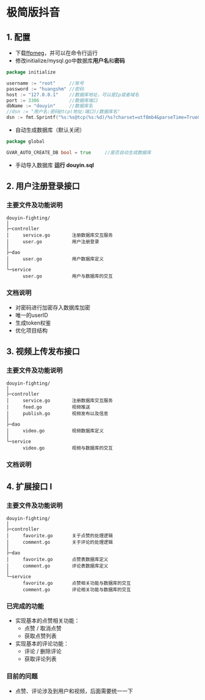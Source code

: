 # 极简版抖音
## 1. 配置
- 下载[ffpmeg](https://ffmpeg.org/)，并可以在命令行运行
- 修改initialize/mysql.go中数据库**用户名**和**密码**
```go
package initialize

username := "root"     //账号
password := "huangshm" //密码
host := "127.0.0.1"    //数据库地址，可以是Ip或者域名
port := 3306           //数据库端口
dbName := "douyin"     //数据库名
//dsn := "用户名:密码@tcp(地址:端口)/数据库名"
dsn := fmt.Sprintf("%s:%s@tcp(%s:%d)/%s?charset=utf8mb4&parseTime=True&loc=Local", username, password, host, port, dbName)
```
- 自动生成数据库（默认关闭）
```go
package global

GVAR_AUTO_CREATE_DB bool = true     //是否自动生成数据库
```
- 手动导入数据库 **运行 douyin.sql**
## 2. 用户注册登录接口

### 主要文件及功能说明
```
douyin-fighting/
│
├─controller
│     service.go        注册数据库交互服务
│     user.go           用户注册登录
│
├─dao
│     user.go           用户数据库定义
│
└─service
      user.go           用户与数据库的交互
```
### 文档说明
- 对密码进行加密存入数据库加密
- 唯一的userID
- 生成token权鉴
- 优化项目结构

## 3. 视频上传发布接口

### 主要文件及功能说明
```
douyin-fighting/
│
├─controller
│     service.go        注册数据库交互服务
│     feed.go           视频推送
│     publish.go        视频发布以及信息
│
├─dao
│     video.go          视频数据库定义
│
└─service
      video.go          视频与数据库的交互
```
### 文档说明

## 4. 扩展接口 I

### 主要文件及功能说明

``` 
douyin-fighting/
│
├─controller
│     favorite.go		关于点赞的处理逻辑
│     comment.go		关于评论的处理逻辑
│
├─dao
│     favorite.go		点赞表数据库定义
│     comment.go		评论表数据库定义
│
└─service
      favorite.go		点赞相关功能与数据库的交互
      comment.go		评论相关功能与数据库的交互
```

### 已完成的功能

- 实现基本的点赞相关功能：
    - 点赞 / 取消点赞
    - 获取点赞列表
- 实现基本的评论功能：
    - 评论 / 删除评论
    - 获取评论列表

### 目前的问题

- 点赞、评论涉及到用户和视频，后面需要统一一下